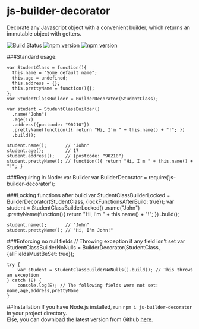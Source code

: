 # js-builder-decorator
Decorate any Javascript object with a convenient builder, which returns an immutable object with getters.

[![Build Status](https://travis-ci.org/Winwardo/js-builder-decorator.svg?branch=master)](https://travis-ci.org/Winwardo/js-builder-decorator)
[![npm version](https://badge.fury.io/js/js-builder-decorator.svg)](http://badge.fury.io/js/js-builder-decorator)
[![npm version](https://david-dm.org/winwardo/js-builder-decorator.svg)](https://david-dm.org/winwardo/js-builder-decorator)

###Standard usage:

    var StudentClass = function(){
      this.name = "Some default name";
      this.age = undefined;
      this.address = {};
      this.prettyName = function(){};
    };
    var StudentClassBuilder = BuilderDecorator(StudentClass);
  
    var student = StudentClassBuilder()
      .name("John")
      .age(17)
      .address({postcode: "90210"})
      .prettyName(function(){ return "Hi, I'm " + this.name() + "!"; })
      .build();
      
    student.name();       // "John"
    student.age();        // 17
    student.address();    // {postcode: "90210"}
    student.prettyName(); // function(){ return "Hi, I'm " + this.name() + "!"; }

###Requiring in Node:
   var Builder 
    var BuilderDecorator = require('js-builder-decorator');

###Locking functions after build
    var StudentClassBuilderLocked = BuilderDecorator(StudentClass, {lockFunctionsAfterBuild: true});
    var student = StudentClassBuilderLocked()
      .name("John")
      .prettyName(function(){ return "Hi, I'm " + this.name() + "!"; })
      .build();
      
    student.name();       // "John"
    student.prettyName(); // "Hi, I'm John!"
    
###Enforcing no null fields
	// Throwing exception if any field isn't set
	var StudentClassBuilderNoNulls = BuilderDecorator(StudentClass, {allFieldsMustBeSet: true});

	try {
		var student = StudentClassBuilderNoNulls().build(); // This throws an exception
	} catch (E) {
		console.log(E); // The following fields were not set: name,age,address,prettyName
	}

##Installation
If you have Node.js installed, run `npm i js-builder-decorator` in your project directory.  
Else, you can download the latest version from Github [here](https://raw.githubusercontent.com/Winwardo/js-builder-decorator/master/builder-decorator.min.js).
